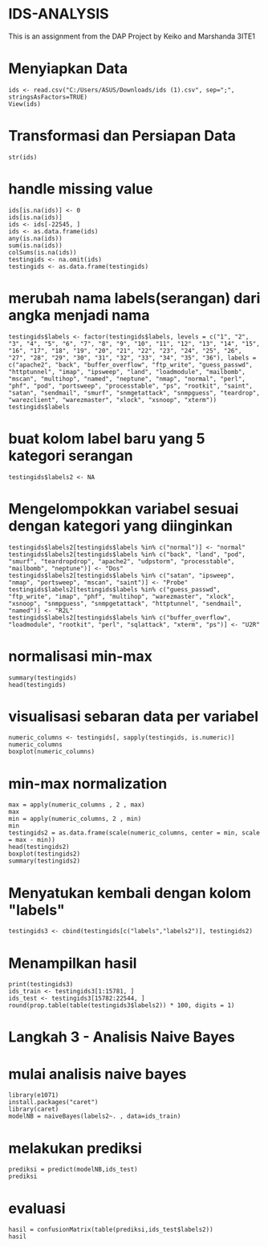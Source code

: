 # IDS-ANALYSIS
This is an assignment from the DAP Project by Keiko and Marshanda 3ITE1

# Menyiapkan Data
```
ids <- read.csv("C:/Users/ASUS/Downloads/ids (1).csv", sep=";", stringsAsFactors=TRUE)
View(ids)
```
# Transformasi dan Persiapan Data
```
str(ids)
```
# handle missing value
```
ids[is.na(ids)] <- 0
ids[is.na(ids)]
ids <- ids[-22545, ]
ids <- as.data.frame(ids)
any(is.na(ids))
sum(is.na(ids))
colSums(is.na(ids))
testingids <- na.omit(ids)
testingids <- as.data.frame(testingids)
```
# merubah nama labels(serangan) dari angka menjadi nama
```
testingids$labels <- factor(testingids$labels, levels = c("1", "2", "3", "4", "5", "6", "7", "8", "9", "10", "11", "12", "13", "14", "15", "16", "17", "18", "19", "20", "21", "22", "23", "24", "25", "26", "27", "28", "29", "30", "31", "32", "33", "34", "35", "36"), labels = c("apache2", "back", "buffer_overflow", "ftp_write", "guess_passwd", "httptunnel", "imap", "ipsweep", "land", "loadmodule", "mailbomb", "mscan", "multihop", "named", "neptune", "nmap", "normal", "perl", "phf", "pod", "portsweep", "processtable", "ps", "rootkit", "saint", "satan", "sendmail", "smurf", "snmgetattack", "snmpguess", "teardrop", "warezclient", "warezmaster", "xlock", "xsnoop", "xterm"))
testingids$labels
```
# buat kolom label baru yang 5 kategori serangan
```
testingids$labels2 <- NA
```
# Mengelompokkan variabel sesuai dengan kategori yang diinginkan
```
testingids$labels2[testingids$labels %in% c("normal")] <- "normal"
testingids$labels2[testingids$labels %in% c("back", "land", "pod", "smurf", "teardropdrop", "apache2", "udpstorm", "processtable", "mailbomb", "neptune")] <- "Dos"
testingids$labels2[testingids$labels %in% c("satan", "ipsweep", "nmap", "portsweep", "mscan", "saint")] <- "Probe"
testingids$labels2[testingids$labels %in% c("guess_passwd", "ftp_write", "imap", "phf", "multihop", "warezmaster", "xlock", "xsnoop", "snmpguess", "snmpgetattack", "httptunnel", "sendmail", "named")] <- "R2L"
testingids$labels2[testingids$labels %in% c("buffer_overflow", "loadmodule", "rootkit", "perl", "sqlattack", "xterm", "ps")] <- "U2R"
```
# normalisasi min-max
```
summary(testingids)
head(testingids)
```
# visualisasi sebaran data per variabel
```
numeric_columns <- testingids[, sapply(testingids, is.numeric)]
numeric_columns
boxplot(numeric_columns)
```
# min-max normalization
```
max = apply(numeric_columns , 2 , max)
max
min = apply(numeric_columns, 2 , min)
min
testingids2 = as.data.frame(scale(numeric_columns, center = min, scale = max - min))
head(testingids2)
boxplot(testingids2)
summary(testingids2)
```
# Menyatukan kembali dengan kolom "labels"
```
testingids3 <- cbind(testingids[c("labels","labels2")], testingids2)
```
# Menampilkan hasil
```
print(testingids3)
ids_train <- testingids3[1:15781, ]
ids_test <- testingids3[15782:22544, ]
round(prop.table(table(testingids3$labels2)) * 100, digits = 1)
```
# Langkah 3 - Analisis Naive Bayes
# mulai analisis naive bayes
```
library(e1071)
install.packages("caret")
library(caret)
modelNB = naiveBayes(labels2~. , data=ids_train)
```
# melakukan prediksi
```
prediksi = predict(modelNB,ids_test)
prediksi
```
# evaluasi
```
hasil = confusionMatrix(table(prediksi,ids_test$labels2))
hasil
```
